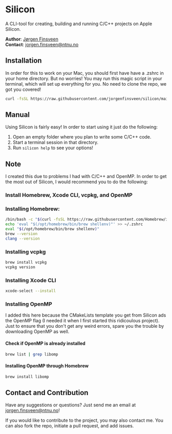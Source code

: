 # Silicon

A CLI-tool for creating, building and running C/C++ projects on Apple Silicon.

__Author__: <a href="https://github.com/jorgenfinsveen">Jørgen Finsveen</a> <br/>
__Contact__: <a href="mailto:jorgen.finsveen@ntnu.no">jorgen.finsveen@ntnu.no</a>

## Installation

In order for this to work on your Mac, you should first have have a .zshrc in your home directory. But no worries! You may run this magic script in your terminal, which will set up everything for you. No need to clone the repo, we got you covered!

```sh
curl -fsSL https://raw.githubusercontent.com/jorgenfinsveen/silicon/main/install/install.sh | zsh
```

## Manual
Using Silicon is fairly easy! In order to start using it just do the following:
1. Open an empty folder where you plan to write some C/C++ code.
2. Start a terminal session in that directory.
3. Run ```silicon help``` to see your options!

## Note
I created this due to problems I had with C/C++ and OpenMP. In order to get the most out of Silicon, I would recommend you to do the following:

### Install Homebrew, Xcode CLI, vcpkg, and OpenMP

### Installing Homebrew:
```sh
/bin/bash -c "$(curl -fsSL https://raw.githubusercontent.com/Homebrew/install/HEAD/install.sh)"
echo 'eval "$(/opt/homebrew/bin/brew shellenv)"' >> ~/.zshrc
eval "$(/opt/homebrew/bin/brew shellenv)"
brew --version
clang --version
```

### Installing vcpkg
```sh
brew install vcpkg
vcpkg version
```

### Installing Xcode CLI
```sh
xcode-select --install
```

### Installing OpenMP
I added this here because the CMakeLists template you get from Silicon ads the OpenMP flag (I needed it when I first started this ridicoulous project). Just to ensure that you don't get any weird errors, spare you the trouble by downloading OpenMP as well.

#### Check if OpenMP is already installed
```sh
brew list | grep libomp
```

#### Installing OpenMP through Homebrew

```sh
brew install libomp
```

## Contact and Contribution
Have any suggestions or questions? Just send me an email at <a href="mailto:jorgen.finsveen@ntnu.no">jorgen.finsveen@ntnu.no</a>!

If you would like to contribute to the project, you may also contact me. You can also fork the repo, initiate a pull request, and add issues.
